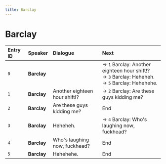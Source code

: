 ```yaml
---
title: Barclay
---
```


# Barclay


| Entry ID | Speaker | Dialogue | Next |
| :------- | :------ | :------- | :------------ |
| `0` | **Barclay** |  | → `1` Barclay: Another eighteen hour shift\!?<br>→ `3` Barclay: Heheheh\.<br>→ `5` Barclay: Hehehehe\. |
| `1` | **Barclay** | Another eighteen hour shift\!? | → `2` Barclay: Are these guys kidding me? |
| `2` | **Barclay** | Are these guys kidding me? | End |
| `3` | **Barclay** | Heheheh\. | → `4` Barclay: Who's laughing now, fuckhead? |
| `4` | **Barclay** | Who's laughing now, fuckhead? | End |
| `5` | **Barclay** | Hehehehe\. | End |
